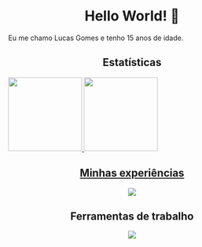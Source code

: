 <h1 align="center">Hello World! 👋</h1>

Eu me chamo Lucas Gomes e tenho 15 anos de idade.

<h2 align="center">Estatísticas</h2>

<div>
  <a href="https://github.com/aquelemesmo">
    <img height="150em" src="https://github-readme-stats.vercel.app/api?username=aquelemesmo&show_icons=true&theme=dark&include_all_commits=true&count_private=true"/>
    <img height="150em" src="https://github-readme-stats.vercel.app/api/top-langs/?username=aquelemesmo&layout=compact&langs_count=16&theme=dracula"/>
    
</div>

<h2 align="center">Minhas experiências</h2>

<p align="center">
  <a href="https://skillicons.dev">
    <img src="https://skillicons.dev/icons?i=javascript,html,css,java,nextjs,react" />
  </a>
</p>

<h2 align="center">Ferramentas de trabalho</h2>

<p align="center">
  <a href="https://skillicons.dev">
    <img src="https://skillicons.dev/icons?i=vscode" />
  </a>
</p>
